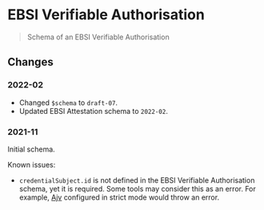 # EBSI Verifiable Authorisation

> Schema of an EBSI Verifiable Authorisation

## Changes

### 2022-02

- Changed `$schema` to `draft-07`.
- Updated EBSI Attestation schema to `2022-02`.

### 2021-11

Initial schema.

Known issues:

- `credentialSubject.id` is not defined in the EBSI Verifiable Authorisation schema, yet it is required. Some tools may consider this as an error. For example, [Ajv](https://ajv.js.org/strict-mode.html#defined-required-properties) configured in strict mode would throw an error.
